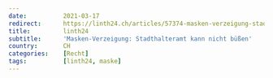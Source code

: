 ```yaml
---
date:          2021-03-17
redirect:      https://linth24.ch/articles/57374-masken-verzeigung-stadthalteramt-kann-nicht-buessen
title:         linth24
subtitle:      'Masken-Verzeigung: Stadthalteramt kann nicht büßen'
country:       CH
categories:    [Recht]
tags:          [linth24, maske]
---
```


